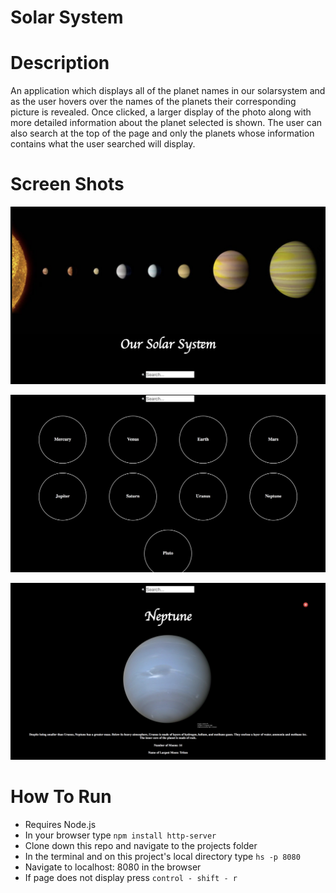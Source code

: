 # Solar System

# Description

An application which displays all of the planet names in our solarsystem and as the user hovers over the names of the planets their corresponding picture is revealed.  Once clicked, a larger display of the photo along with more detailed information about the planet selected is shown.  The user can also search at the top of the page and only the planets whose information contains what the user searched will display.

# Screen Shots

![Webpage](https://raw.githubusercontent.com/AlexOrga/Solar-System/master/screenshots/SolarSystem.png)

![Webpage](https://raw.githubusercontent.com/AlexOrga/Solar-System/master/screenshots/SolarSystem2.png)

![Webpage](https://raw.githubusercontent.com/AlexOrga/Solar-System/master/screenshots/SolarSystem3.png)

# How To Run

- Requires Node.js
- In your browser type ``` npm install http-server ```
- Clone down this repo and navigate to the projects folder
- In the terminal and on this project's local directory type ``` hs -p 8080 ```
- Navigate to localhost: 8080 in the browser
- If page does not display press ``` control - shift - r ```